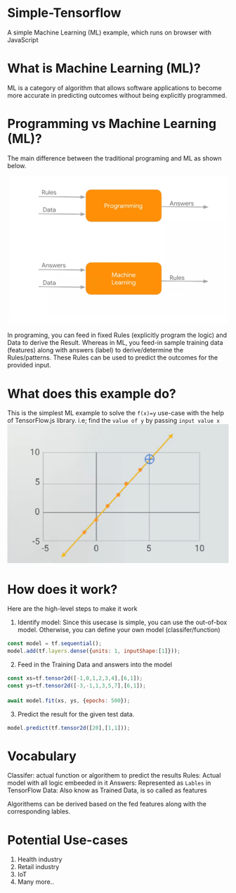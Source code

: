 # Simple-Tensorflow
A simple Machine Learning (ML) example, which runs on browser with JavaScript

# What is Machine Learning (ML)?
ML is a category of algorithm that allows software applications to become more accurate in predicting outcomes without being explicitly programmed.

# Programming vs Machine Learning (ML)?
The main difference between the traditional programing and ML as shown below.

![picture alt](./machine.png)

 In programing, you can feed in fixed Rules (explicitly program the logic) and Data to derive the Result. Whereas in ML, you feed-in sample training data (features) along with answers (label) to derive/determine the Rules/patterns. These Rules can be used to predict the outcomes for the provided input.

# What does this example do?
This is the simplest ML example to solve the `f(x)=y` use-case with the help of TensorFlow.js library. i.e; find the `value of y` by passing `input value x`
![picture alt](./problem.png)

# How does it work?
Here are the high-level steps to make it work 

1) Identify model: Since this usecase is simple, you can use the out-of-box model. Otherwise, you can define your own model (classifer/function)
```javascript
const model = tf.sequential();
model.add(tf.layers.dense({units: 1, inputShape:[1]}));
```
2) Feed in the Training Data and answers into the model
```javascript
const xs=tf.tensor2d([-1,0,1,2,3,4],[6,1]);
const ys=tf.tensor2d([-3,-1,1,3,5,7],[6,1]);

await model.fit(xs, ys, {epochs: 500});
```
3) Predict the result for the given test data. 
```javascript
model.predict(tf.tensor2d([20],[1,1]));
```

# Vocabulary

Classifer: actual function or algorithem to predict the results
Rules: Actual model with all logic embeeded in it
Answers: Represented as `Lables` in TensorFlow
Data: Also know as Trained Data, is so called as features

Algorithems can be derived based on the fed features along with the corresponding lables.

# Potential Use-cases
1) Health industry
2) Retail industry
3) IoT
4) Many more..


